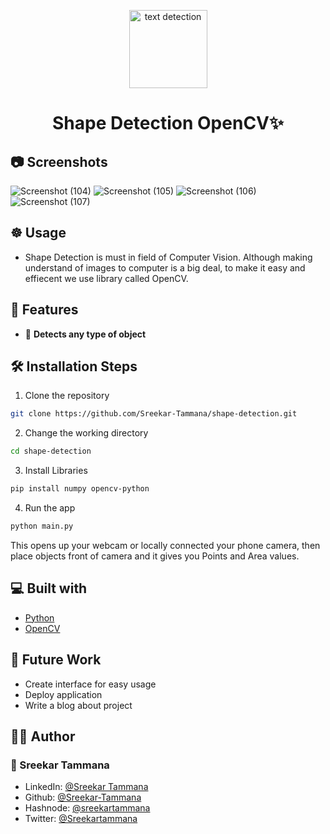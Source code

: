 <p align="center">
    <img alt="text detection" src="[https://user-images.githubusercontent.com/42037409/205431497-6b66ba1b-1687-4ac3-b15b-34c33ca01e52.png](https://www.googleapis.com/download/storage/v1/b/kaggle-forum-message-attachments/o/inbox%2F3356250%2F2b9f48419fc76c85096cac391c613af8%2Focr_2.jpeg?generation=1602735620191011&alt=media)" width="125" /
</p>
<h1 align="center">Shape Detection OpenCV✨️</h1>

## 📷 Screenshots
![Screenshot (104)](https://user-images.githubusercontent.com/42037409/205431892-5f8c2bbf-e26f-465b-a197-d805eab39bf1.png)
![Screenshot (105)](https://user-images.githubusercontent.com/42037409/205431905-ad10f25e-62b6-479d-8a17-bd1aeb90d53b.png)
![Screenshot (106)](https://user-images.githubusercontent.com/42037409/205431911-d9d93eea-225f-4667-b924-a16455292dac.png)
![Screenshot (107)](https://user-images.githubusercontent.com/42037409/205431915-3af60d71-1bb2-45ce-9441-c59f6dbb774e.png)

## ☸ Usage
- Shape Detection is must in field of Computer Vision. Although making understand of images to computer is a big deal, to make it easy and effiecent we use library called OpenCV.

## 🧐 Features
- 💯 **Detects any type of object**

## 🛠️ Installation Steps

1. Clone the repository

```bash
git clone https://github.com/Sreekar-Tammana/shape-detection.git
```

2. Change the working directory

```bash
cd shape-detection
```

3. Install Libraries

```bash
pip install numpy opencv-python
```

4. Run the app
```bash
python main.py
```

This opens up your webcam or locally connected your phone camera, then place objects front of camera and it gives you Points and Area values.

## 💻 Built with
- [Python](https://python.org/)
- [OpenCV](https://opencv.org/releases/)

## 🌈 Future Work
- Create interface for easy usage
- Deploy application
- Write a blog about project

## 👨‍💻 Author

### 👤 Sreekar Tammana
- LinkedIn: [@Sreekar Tammana](https://www.linkedin.com/in/sreekar-tammana)
- Github: [@Sreekar-Tammana](https://github.com/Sreekar-Tammana)
- Hashnode: [@sreekartammana](https://hashnode.com/@sreekartammana)
- Twitter: [@Sreekartammana](https://twitter.com/Sreekartammana)
